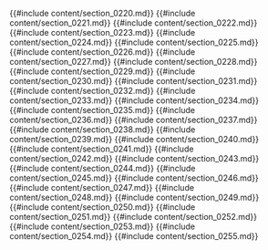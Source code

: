 {{#include content/section_0220.md}}
{{#include content/section_0221.md}}
{{#include content/section_0222.md}}
{{#include content/section_0223.md}}
{{#include content/section_0224.md}}
{{#include content/section_0225.md}}
{{#include content/section_0226.md}}
{{#include content/section_0227.md}}
{{#include content/section_0228.md}}
{{#include content/section_0229.md}}
{{#include content/section_0230.md}}
{{#include content/section_0231.md}}
{{#include content/section_0232.md}}
{{#include content/section_0233.md}}
{{#include content/section_0234.md}}
{{#include content/section_0235.md}}
{{#include content/section_0236.md}}
{{#include content/section_0237.md}}
{{#include content/section_0238.md}}
{{#include content/section_0239.md}}
{{#include content/section_0240.md}}
{{#include content/section_0241.md}}
{{#include content/section_0242.md}}
{{#include content/section_0243.md}}
{{#include content/section_0244.md}}
{{#include content/section_0245.md}}
{{#include content/section_0246.md}}
{{#include content/section_0247.md}}
{{#include content/section_0248.md}}
{{#include content/section_0249.md}}
{{#include content/section_0250.md}}
{{#include content/section_0251.md}}
{{#include content/section_0252.md}}
{{#include content/section_0253.md}}
{{#include content/section_0254.md}}
{{#include content/section_0255.md}}

